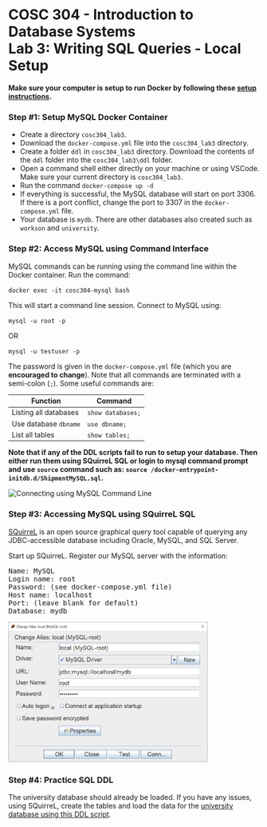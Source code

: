 # COSC 304 - Introduction to Database Systems<br>Lab 3: Writing SQL Queries - Local Setup

**Make sure your computer is setup to run Docker by following these [setup instructions](../../setup).**

### Step #1: Setup MySQL Docker Container

 - Create a directory `cosc304_lab3`.
 - Download the `docker-compose.yml` file into the `cosc304_lab3` directory. 
 - Create a folder `ddl` in `cosc304_lab3` directory. Download the contents of the `ddl` folder into the `cosc304_lab3\ddl` folder.
 - Open a command shell either directly on your machine or using VSCode. Make sure your current directory is `cosc304_lab3`.
 - Run the command `docker-compose up -d`
 - If everything is successful, the MySQL database will start on port 3306. If there is a port conflict, change the port to 3307 in the `docker-compose.yml` file.
 - Your database is `mydb`. There are other databases also created such as `workson` and `university`.

### Step #2: Access MySQL using Command Interface

MySQL commands can be running using the command line within the Docker container. Run the command:

```
docker exec -it cosc304-mysql bash
```

This will start a command line session. Connect to MySQL using:

```
mysql -u root -p
```
OR
```
mysql -u testuser -p
```

The password is given in the `docker-compose.yml` file (which you are **encouraged to change**). Note that all commands are terminated with a semi-colon (`;`). Some useful commands are:

| Function  | Command |
| ------------- | ------------- |
| Listing all databases	  | `show databases;`  |
| Use database `dbname`  | `use dbname;`  |
| List all tables  | `show tables;`  |

**Note that if any of the DDL scripts fail to run to setup your database. Then either run them using SQuirreL SQL or login to mysql command prompt and use `source` command such as: `source /docker-entrypoint-initdb.d/ShipmentMySQL.sql`.**

![Connecting using MySQL Command Line](img/commandline.png)

### Step #3: Accessing MySQL using SQuirreL SQL

[SQuirreL](http://squirrel-sql.sourceforge.net) is an open source graphical query tool capable of querying any JDBC-accessible database including Oracle, MySQL, and SQL Server.

Start up SQuirreL.  Register our MySQL server with the information: 

<pre>
Name: MySQL
Login name: root
Password: (see docker-compose.yml file)
Host name: localhost
Port: (leave blank for default)
Database: mydb
</pre>

<img src="img/squirrel-mysql.png" width="400" alt="MySQL Connection Setup in SQuirreL">

### Step #4: Practice SQL DDL

The university database should already be loaded. If you have any issues, using SQuirreL, create the tables and load the data for the [university database using this DDL script](../ddl/university_MySQL_DDL.sql).  

